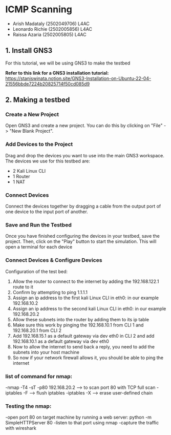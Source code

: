 # ICMP Scanning
* Arish Madataly (2502049706) L4AC
* Leonardo Richie (2502005856) L4AC
* Raissa Azaria (2502005805) L4AC

## 1. Install GNS3
For this tutorial, we will be using GNS3 to make the testbed

**Refer to this link for a GNS3 installation tutorial:** <br />
https://staniswinata.notion.site/GNS3-Installation-on-Ubuntu-22-04-21556bbde7224b20825714f50cd085d9

## 2. Making a testbed
### Create a New Project
Open GNS3 and create a new project. You can do this by clicking on "File" -> "New Blank Project".

### Add Devices to the Project
Drag and drop the devices you want to use into the main GNS3 workspace.
The devices we use for this testbed are:
* 2 Kali Linux CLI
* 1 Router
* 1 NAT

### Connect Devices
Connect the devices together by dragging a cable from the output port of one device to the input port of another.


### Save and Run the Testbed 
Once you have finished configuring the devices in your testbed, save the project. Then, click on the "Play" button to start the simulation. This will open a terminal for each device

### Connect Devices & Configure Devices
Configuration of the test bed:
1. Allow the router to connect to the internet by adding the 192.168.122.1 route to it
2. Confirm by attempting to ping 1.1.1.1
3. Assign an ip address to the first kali Linux CLI in eth0: in our example 192.168.10.2
4. Assign an ip address to the second kali Linux CLI in eth0: in our example 192.168.20.2
5. Allow these subnets into the router by adding them to its ip table
6. Make sure this work by pinging the 192.168.10.1 from CLI 1 and 192.168.20.1 from CLI 2
7. Add 192.168.15.1  as a default gateway via dev eth0 in CLI 2 and add 192.168.10.1  as a default gateway via dev eth0
8. Now to allow the internet to send back a reply, you need to add the subnets into your host machine
9. So now if your network firewall allows it, you should be able to ping the internet

### list of command for nmap:
-nmap -T4 -sT -p80 192.168.20.2 --> to scan port 80 with TCP full scan
-iptables -F --> flush iptables
-iptables -X --> erase user-defined chain 
### Testing the nmap:
-open port 80 on target machine by running a web server: python -m SimpleHTTPServer 80
-listen to that port using nmap
-capture the traffic with wireshark
